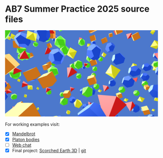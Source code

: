 # AB7 Summer Practice 2025 source files
![screenshot](T02PLAT/bin/images/shot00.png)

For working examples visit:

- [x] [Mandelbrot](https://duxa0310.github.io/T01MANDL/)
- [x] [Platon bodies](https://duxa0310.github.io/T02PLAT/)
- [ ] [Web chat](https://duxa0310.github.io/T03CHAT/)
- [x] Final project: [Scorched Earth 3D](http://37.143.10.78:8080) | [git](https://github.com/duxa0310/SE3D)
